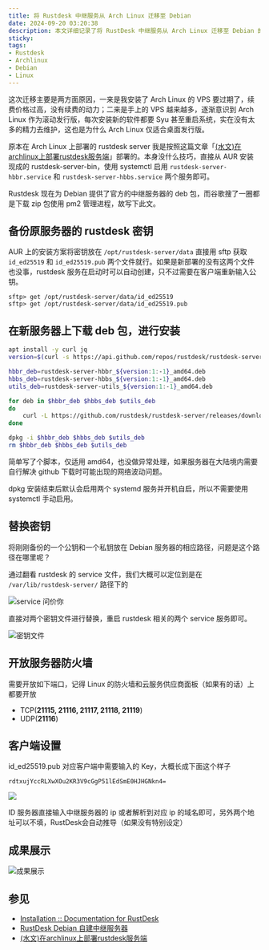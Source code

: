 ```yaml
---
title: 将 Rustdesk 中继服务从 Arch Linux 迁移至 Debian
date: 2024-09-20 03:20:38
description: 本文详细记录了将 RustDesk 中继服务从 Arch Linux 迁移至 Debian 的完整过程。内容包括迁移背景、密钥备份方法、Debian 服务器上的软件安装步骤、密钥替换路径、防火墙端口配置及客户端连接设置。适合正在使用或计划自建 RustDesk 服务的用户参考，尤其适合希望从 Arch Linux 转向更稳定发行版的运维人员和开发者。文章还提供了实际操作的脚本和截图，帮助读者顺利完成迁移并确保服务无缝衔接。
sticky:
tags:
- Rustdesk
- Archlinux
- Debian
- Linux
---
```


这次迁移主要是两方面原因，一来是我安装了 Arch Linux 的 VPS 要过期了，续费价格过高，没有续费的动力；二来是手上的 VPS 越来越多，逐渐意识到 Arch Linux 作为滚动发行版，每次安装新的软件都要 Syu 甚至重启系统，实在没有太多的精力去维护，这也是为什么 Arch Linux 仅适合桌面发行版。

原本在 Arch Linux 上部署的 rustdesk server 我是按照这篇文章「[(水文)在archlinux上部署rustdesk服务端](https://www.liyp.cc/archives/1698241638248)」部署的。本身没什么技巧，直接从 AUR 安装现成的 rustdesk-server-bin，使用 systemctl 启用 `rustdesk-server-hbbr.service` 和 `rustdesk-server-hbbs.service` 两个服务即可。

Rustdesk 现在为 Debian 提供了官方的中继服务器的 deb 包，而谷歌搜了一圈都是下载 zip 包使用 pm2 管理进程，故写下此文。

## 备份原服务器的 rustdesk 密钥

AUR 上的安装方案将密钥放在 `/opt/rustdesk-server/data` 直接用 sftp 获取 `id_ed25519` 和 `id_ed25519.pub` 两个文件就行。如果是新部署的没有这两个文件也没事，rustdesk 服务在启动时可以自动创建，只不过需要在客户端重新输入公钥。

```
sftp> get /opt/rustdesk-server/data/id_ed25519
sftp> get /opt/rustdesk-server/data/id_ed25519.pub
```

## 在新服务器上下载 deb 包，进行安装

```bash
apt install -y curl jq
version=$(curl -s https://api.github.com/repos/rustdesk/rustdesk-server/releases/latest | jq .tag_name)

hbbr_deb=rustdesk-server-hbbr_${version:1:-1}_amd64.deb
hbbs_deb=rustdesk-server-hbbs_${version:1:-1}_amd64.deb
utils_deb=rustdesk-server-utils_${version:1:-1}_amd64.deb

for deb in $hbbr_deb $hbbs_deb $utils_deb
do
    curl -L https://github.com/rustdesk/rustdesk-server/releases/download/${version:1:-1}/${deb} -o ${deb}
done

dpkg -i $hbbr_deb $hbbs_deb $utils_deb
rm $hbbr_deb $hbbs_deb $utils_deb
```

简单写了个脚本，仅适用 amd64，也没做异常处理，如果服务器在大陆境内需要自行解决 github 下载时可能出现的网络波动问题。

dpkg 安装结束后默认会启用两个 systemd 服务并开机自启，所以不需要使用 systemctl 手动启用。

## 替换密钥

将刚刚备份的一个公钥和一个私钥放在 Debian 服务器的相应路径，问题是这个路径在哪里呢？

通过翻看 rustdesk 的 service 文件，我们大概可以定位到是在 `/var/lib/rustdesk-server/` 路径下的

![service 问价你](https://static.031130.xyz/uploads/2024/09/20/59d08477f8a0b.webp)

直接对两个密钥文件进行替换，重启 rustdesk 相关的两个 service 服务即可。

![密钥文件](https://static.031130.xyz/uploads/2024/09/20/527c5b1151a57.webp)

## 开放服务器防火墙

需要开放如下端口，记得 Linux 的防火墙和云服务供应商面板（如果有的话）上都要开放

- TCP(**21115, 21116, 21117, 21118, 21119**)
- UDP(**21116**)

## 客户端设置

id_ed25519.pub 对应客户端中需要输入的 Key，大概长成下面这个样子

```
rdtxujYccRLXwXOu2KR3V9cGgP51lEdSmE0HJHGNkn4=
```

![](https://static.031130.xyz/uploads/2024/09/20/cc715265b8b37.webp)

ID 服务器直接输入中继服务器的 ip 或者解析到对应 ip 的域名即可，另外两个地址可以不填，RustDesk会自动推导（如果没有特别设定）

## 成果展示

![成果展示](https://static.031130.xyz/uploads/2024/09/20/3108bac773390.webp)

## 参见

- [Installation :: Documentation for RustDesk](https://rustdesk.com/docs/en/self-host/rustdesk-server-oss/install/)
- [RustDesk Debian 自建中继服务器](https://catcat.blog/rustdesk-debian-自建中继服务器.html)
- [(水文)在archlinux上部署rustdesk服务端](https://www.liyp.cc/archives/1698241638248)
